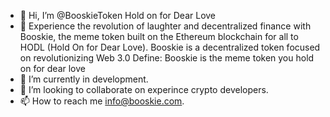 - 👋 Hi, I’m @BooskieToken Hold on for Dear Love
- 👀 Experience the revolution of laughter and decentralized finance with Booskie, the meme token built on the Ethereum blockchain for all to HODL (Hold On for Dear Love). Booskie is a decentralized token focused on revolutionizing Web 3.0
Define: Booskie is the meme token you hold on for dear love
- 🌱 I’m currently in development.
- 💞️ I’m looking to collaborate on experince crypto developers.
- 📫 How to reach me info@booskie.com.

<!---
BooskieToken/BooskieToken is a ✨ special ✨ repository because its `README.md` (this file) appears on your GitHub profile.
You can click the Preview link to take a look at your changes.
--->
